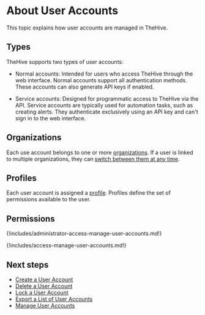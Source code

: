 # About User Accounts

This topic explains how user accounts are managed in TheHive.

## Types

<!-- md:version 5.0 --> 

TheHive supports two types of user accounts:

* Normal accounts: Intended for users who access TheHive through the web interface. Normal accounts support all authentication methods. These accounts can also generate API keys if enabled.

* Service accounts: Designed for programmatic access to TheHive via the API. Service accounts are typically used for automation tasks, such as creating alerts. They authenticate exclusively using an API key and can't sign in to the web interface.

## Organizations

Each use account belongs to one or more [organizations](../../../../administration/organizations/about-organizations.md). If a user is linked to multiple organizations, they can [switch between them at any time](../../../switch-organization.md).

## Profiles

Each user account is assigned a [profile](../../../../administration/profiles.md). Profiles define the set of permissions available to the user.

## Permissions

{!includes/administrator-access-manage-user-accounts.md!}

{!includes/access-manage-user-accounts.md!}

<h2>Next steps</h2>

* [Create a User Account](add-a-user-account.md)
* [Delete a User Account](delete-a-user-account.md)
* [Lock a User Account](lock-a-user-account.md)
* [Export a List of User Accounts](export-list-user-accounts.md)
* [Manage User Accounts](manage-user-accounts.md)